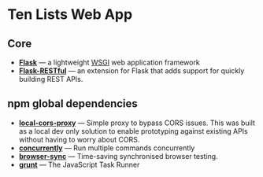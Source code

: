 # Ten Lists Web App

<!-- https://dev.to/paurakhsharma/flask-rest-api-part-2-better-structure-with-blueprint-and-flask-restful-2n93 -->

## Core

- [**Flask**](https://flask.palletsprojects.com/en/1.1.x/) &mdash; a lightweight [WSGI](https://wsgi.readthedocs.io/en/latest/) web application framework
- [**Flask-RESTful**](https://flask-restful.readthedocs.io/en/latest/) &mdash; an extension for Flask that adds support for quickly building REST APIs.

## npm global dependencies

- [**local-cors-proxy**](https://www.npmjs.com/package/local-cors-proxy) &mdash; Simple proxy to bypass CORS issues. This was built as a local dev only solution to enable prototyping against existing APIs without having to worry about CORS.
- [**concurrently**](https://www.npmjs.com/package/concurrently) &mdash; Run multiple commands concurrently
- [**browser-sync**](https://www.browsersync.io/) &mdash; Time-saving synchronised browser testing.
- [**grunt**](https://gruntjs.com/) &mdash; The JavaScript Task Runner
